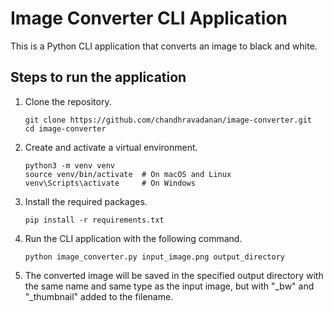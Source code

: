 # Image Converter CLI Application

This is a Python CLI application that converts an image to black and white.

## Steps to run the application

1. Clone the repository.
   ```
   git clone https://github.com/chandhravadanan/image-converter.git
   cd image-converter
   ```
2. Create and activate a virtual environment.
    ```
    python3 -m venv venv
    source venv/bin/activate  # On macOS and Linux
    venv\Scripts\activate     # On Windows
    ```
3. Install the required packages.
    ```
    pip install -r requirements.txt
    ```
4. Run the CLI application with the following command.
    ```
    python image_converter.py input_image.png output_directory
    ```
5. The converted image will be saved in the specified output directory with the same name and same type as the input image, but with "_bw" and "_thumbnail" added to the filename.